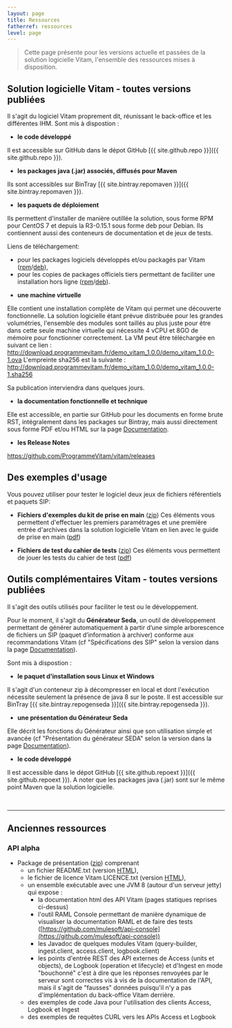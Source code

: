 ```yaml
---
layout: page
title: Ressources
fatherref: ressources
level: page
---
```


> Cette page présente pour les versions actuelle et passées de la solution logicielle Vitam, l'ensemble des ressources mises à disposition. 

## Solution logicielle Vitam - toutes versions publiées

Il s'agit du logiciel Vitam proprement dit, réunissant le back-office et les différentes IHM. Sont mis à dispostion :

* **le code développé**

Il est accessible sur GitHub dans le dépot GitHub [{{ site.github.repo }}]({{ site.github.repo }}).

* **les packages java (.jar) associés, diffusés pour Maven**

Ils sont accessibles sur BinTray [{{ site.bintray.repomaven }}]({{ site.bintray.repomaven }}).

* **les paquets de déploiement** 

Ils permettent d'installer de manière outillée la solution, sous forme RPM 
pour CentOS 7 et depuis la R3-0.15.1 sous forme deb pour Debian. Ils contiennent aussi des conteneurs de documentation et de jeux de tests. 

Liens de téléchargement:
  - pour les packages logiciels développés et/ou packagés par Vitam ([rpm](http://download.programmevitam.fr/repo_vitam_1.0.0/rpm/vitam-product/)/[deb](http://download.programmevitam/repo_vitam_1.0.0/deb/vitam-product/)),
  - pour les copies de packages officiels tiers permettant de faciliter une installation hors ligne ([rpm](http://download.programmevitam.fr/repo_vitam_1.0.0/rpm/vitam-external/)/[deb](http://download.programmevitam/repo_vitam_1.0.0/deb/vitam-external/)).

* **une machine virtuelle**

Elle contient une installation complète de Vitam qui permet une découverte fonctionnelle. 
La solution logicielle étant prévue distribuée pour les grandes volumétries, l'ensemble des modules sont taillés au plus juste pour être dans cette seule machine virtuelle qui nécessite 4 vCPU et 8GO de mémoire pour fonctionner correctement.
La VM peut être téléchargée en suivant ce lien : http://download.programmevitam.fr/demo_vitam_1.0.0/demo_vitam_1.0.0-1.ova
L'empreinte sha256 est la suivante : http://download.programmevitam.fr/demo_vitam_1.0.0/demo_vitam_1.0.0-1.sha256

Sa publication interviendra dans quelques jours.

* **la documentation fonctionnelle et technique**

Elle est accessible, en partie  sur GitHub pour les documents en forme brute RST, intégralement dans les packages sur Bintray, mais aussi directement sous forme PDF et/ou HTML sur la page [Documentation](/pages/documentation).

* **les Release Notes**

<https://github.com/ProgrammeVitam/vitam/releases>


## Des exemples d'usage

Vous pouvez utiliser pour tester le logiciel deux jeux de fichiers référentiels et paquets SIP:

* **Fichiers d'exemples du kit de prise en main** ([zip](http://download.programmevitam.fr/repo_vitam_1.0.0/tests/20180320-Jeu_de_tests_Kit_de_prise_en_main.zip)) Ces éléments vous permettent d'effectuer les premiers paramétrages et une première entrée d'archives dans la solution logicielle Vitam en lien avec le guide de prise en main ([pdf](/ressources/DocCourante/autres/fonctionnel/20180320_Vitam_Kit_de_prise_en_main_V3.0.pdf))

* **Fichiers de test du cahier de tests** ([zip](http://download.programmevitam.fr/repo_vitam_1.0.0/tests/20180320-Jeux_de_tests_fonctionnels_RELEASE6.zip)) Ces éléments vous permettent de jouer les tests du cahier de test ([pdf](/ressources/DocCourante/autres/fonctionnel/20180320_Vitam_Cahier_de_tests_metiers.pdf))


## Outils complémentaires Vitam - toutes versions publiées

Il s'agit des outils utilisés pour faciliter le test ou le développement. 

Pour le moment, il s'agit du **Générateur Seda**, un outil de développement permettant
de générer automatiquement à partir d’une simple arborescence de fichiers un SIP
(paquet d’information à archiver) conforme aux recommandations Vitam (cf "Spécifications des SIP" selon la version dans la page [Documentation](/pages/documentation)).

Sont mis à dispostion :

* **le paquet d'installation sous Linux et Windows**

Il s'agit d'un conteneur zip à décompresser en local et dont l'exécution 
nécessite seulement la présence de java 8 sur le poste.
Il est accessible sur BinTray [{{ site.bintray.repogenseda }}]({{ site.bintray.repogenseda }}).

* **une présentation du Générateur Seda**

Elle décrit les fonctions du Générateur ainsi que son utilisation simple et avancée
(cf "Présentation du générateur SEDA" selon la version dans la page [Documentation](/pages/documentation)).

* **le code développé**

Il est accessible dans le dépot GitHub [{{ site.github.repoext }}]({{ site.github.repoext }}). A noter que les packages java (.jar) sont sur le même point Maven que la solution logicielle.


<br>
<hr/>

## Anciennes ressources

### API alpha

* Package de présentation ([zip](/ressources/API-Alpha/Vitam-API-Alpha-07-2016.zip)) comprenant
	* un fichier README.txt (version [HTML](/ressources/API-Alpha/Readme)),
	* le fichier de licence Vitam LICENCE.txt (version [HTML](/ressources/API-Alpha/LICENCE)),
	* un ensemble exécutable avec une JVM 8 (autour d'un serveur jetty) qui expose :
		* la documentation html des API Vitam (pages statiques reprises ci-dessus)
		* l'outil RAML Console permettant de manière dynamique de visualiser la documentation RAML et de faire des tests ([https://github.com/mulesoft/api-console](https://github.com/mulesoft/api-console))
		* les Javadoc de quelques modules Vitam (query-builder, ingest.client, access.client, logbook.client)
		* les points d'entrée REST des API externes de Access (units et objects), de Logbook (operation et lifecycle) et d'Ingest en mode "bouchonné" c'est à dire que les réponses renvoyées par le serveur sont correctes vis à vis de la documentation de l'API, mais il s'agit de "fausses" données puisqu'il n'y a pas d'implémentation du back-office Vitam derrière.
	* des exemples de code Java pour l'utilisation des clients Access, Logbook et Ingest
	* des exemples de requêtes CURL vers les APIs Access et Logbook